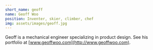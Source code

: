 ```yaml
---
short_name: geoff
name: Geoff Woo
position: Inventer, skier, climber, chef
img: assets/images/geoff.jpg
---
```

Geoff is a mechanical engineer specializing in product design. See his portfolio at [www.geoffwoo.com](http://www.geoffwoo.com).
